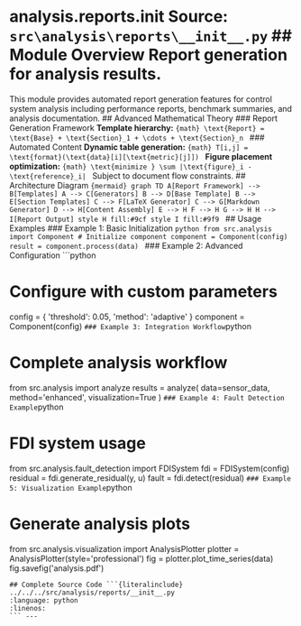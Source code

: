# analysis.reports.__init__ **Source:** `src\analysis\reports\__init__.py` ## Module Overview Report generation for analysis results.
This module provides automated report generation features for
control system analysis including performance reports, benchmark summaries,
and analysis documentation. ## Advanced Mathematical Theory ### Report Generation Framework **Template hierarchy:** ```{math}
\text{Report} = \text{Base} + \text{Section}_1 + \cdots + \text{Section}_n
``` ### Automated Content **Dynamic table generation:** ```{math}
T[i,j] = \text{format}(\text{data}[i][\text{metric}[j]])
``` **Figure placement optimization:** ```{math}
\text{minimize } \sum |\text{figure}_i - \text{reference}_i|
``` Subject to document flow constraints. ## Architecture Diagram ```{mermaid}
graph TD A[Report Framework] --> B[Templates] A --> C[Generators] B --> D[Base Template] B --> E[Section Templates] C --> F[LaTeX Generator] C --> G[Markdown Generator] D --> H[Content Assembly] E --> H F --> H G --> H H --> I[Report Output] style H fill:#9cf style I fill:#9f9
``` ## Usage Examples ### Example 1: Basic Initialization ```python
from src.analysis import Component # Initialize component
component = Component(config)
result = component.process(data)
``` ### Example 2: Advanced Configuration ```python
# Configure with custom parameters
config = { 'threshold': 0.05, 'method': 'adaptive'
}
component = Component(config)
``` ### Example 3: Integration Workflow ```python
# Complete analysis workflow
from src.analysis import analyze results = analyze( data=sensor_data, method='enhanced', visualization=True
)
``` ### Example 4: Fault Detection Example ```python
# FDI system usage
from src.analysis.fault_detection import FDISystem fdi = FDISystem(config)
residual = fdi.generate_residual(y, u)
fault = fdi.detect(residual)
``` ### Example 5: Visualization Example ```python
# Generate analysis plots
from src.analysis.visualization import AnalysisPlotter plotter = AnalysisPlotter(style='professional')
fig = plotter.plot_time_series(data)
fig.savefig('analysis.pdf')
```
## Complete Source Code ```{literalinclude} ../../../src/analysis/reports/__init__.py
:language: python
:linenos:
``` --- 